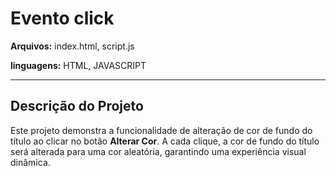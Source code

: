 # Evento click 

**Arquivos:** index.html, script.js

**linguagens:** HTML, JAVASCRIPT

---
## Descrição do Projeto

Este projeto demonstra a funcionalidade de alteração de cor de fundo do título ao clicar no botão **Alterar Cor**. A cada clique, a cor de fundo do título será alterada para uma cor aleatória, garantindo uma experiência visual dinâmica.


